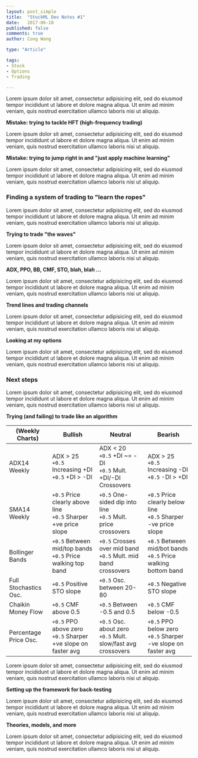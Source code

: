 ```yaml
---
layout: post_simple
title:  "StockML Dev Notes #1"
date:   2017-06-10
published: false
comments: true
author: Cong Wang

type: "Article"

tags:
- Stock
- Options
- Trading

---
```


Lorem ipsum dolor sit amet, consectetur adipisicing elit, sed do eiusmod tempor incididunt ut labore et dolore magna aliqua. Ut enim ad minim veniam, quis nostrud exercitation ullamco laboris nisi ut aliquip.

**Mistake: trying to tackle HFT (high-frequency trading)**

Lorem ipsum dolor sit amet, consectetur adipisicing elit, sed do eiusmod tempor incididunt ut labore et dolore magna aliqua. Ut enim ad minim veniam, quis nostrud exercitation ullamco laboris nisi ut aliquip.

**Mistake: trying to jump right in and "just apply machine learning"**

Lorem ipsum dolor sit amet, consectetur adipisicing elit, sed do eiusmod tempor incididunt ut labore et dolore magna aliqua. Ut enim ad minim veniam, quis nostrud exercitation ullamco laboris nisi ut aliquip.

### **Finding a system of trading to "learn the ropes"**

Lorem ipsum dolor sit amet, consectetur adipisicing elit, sed do eiusmod tempor incididunt ut labore et dolore magna aliqua. Ut enim ad minim veniam, quis nostrud exercitation ullamco laboris nisi ut aliquip.

**Trying to trade "the waves"**

Lorem ipsum dolor sit amet, consectetur adipisicing elit, sed do eiusmod tempor incididunt ut labore et dolore magna aliqua. Ut enim ad minim veniam, quis nostrud exercitation ullamco laboris nisi ut aliquip.

**ADX, PPO, BB, CMF, STO, blah, blah ...**

Lorem ipsum dolor sit amet, consectetur adipisicing elit, sed do eiusmod tempor incididunt ut labore et dolore magna aliqua. Ut enim ad minim veniam, quis nostrud exercitation ullamco laboris nisi ut aliquip.

**Trend lines and trading channels**

Lorem ipsum dolor sit amet, consectetur adipisicing elit, sed do eiusmod tempor incididunt ut labore et dolore magna aliqua. Ut enim ad minim veniam, quis nostrud exercitation ullamco laboris nisi ut aliquip.

**Looking at my options**

Lorem ipsum dolor sit amet, consectetur adipisicing elit, sed do eiusmod tempor incididunt ut labore et dolore magna aliqua. Ut enim ad minim veniam, quis nostrud exercitation ullamco laboris nisi ut aliquip.

### **Next steps**

Lorem ipsum dolor sit amet, consectetur adipisicing elit, sed do eiusmod tempor incididunt ut labore et dolore magna aliqua. Ut enim ad minim veniam, quis nostrud exercitation ullamco laboris nisi ut aliquip.

**Trying (and failing) to trade like an algorithm**

(Weekly Charts) | Bullish | Neutral | Bearish
--- | --- | --- | ---
ADX14 Weekly | ADX > 25 <br> `+0.5` Increasing +DI <br> `+0.5` +DI > -DI  | ADX < 20 <br> `+0.5` +DI ~= -DI <br> `+0.5` Mult. +DI/-DI Crossovers | ADX > 25 <br> `+0.5` Increasing -DI <br> `+0.5` -DI > +DI
SMA14 Weekly | `+0.5` Price clearly above line <br> `+0.5` Sharper +ve price slope | `+0.5` One-sided dip into line <br> `+0.5` Mult. price crossovers | `+0.5` Price clearly below line <br> `+0.5` Sharper -ve price slope
Bollinger Bands | `+0.5` Between mid/top bands <br> `+0.5` Price walking top band | `+0.5` Crosses over mid band <br> `+0.5` Mult. mid band crossovers | `+0.5` Between mid/bot bands <br> `+0.5` Price walking bottom band
Full Stochastics Osc.| `+0.5` Positive STO slope | `+0.5` Osc. between 20-80  | `+0.5` Negative STO slope
Chaikin Money Flow | `+0.5` CMF above 0.5 | `+0.5` Between -0.5 and 0.5 | `+0.5` CMF below -0.5
Percentage Price Osc. | `+0.5` PPO above zero <br> `+0.5` Sharper +ve slope on faster avg | `+0.5` Osc. about zero <br> `+0.5` Mult. slow/fast avg crossovers | `+0.5` PPO below zero <br> `+0.5` Sharper -ve slope on faster avg

Lorem ipsum dolor sit amet, consectetur adipisicing elit, sed do eiusmod tempor incididunt ut labore et dolore magna aliqua. Ut enim ad minim veniam, quis nostrud exercitation ullamco laboris nisi ut aliquip.

**Setting up the framework for back-testing**

Lorem ipsum dolor sit amet, consectetur adipisicing elit, sed do eiusmod tempor incididunt ut labore et dolore magna aliqua. Ut enim ad minim veniam, quis nostrud exercitation ullamco laboris nisi ut aliquip.

**Theories, models, and more**

Lorem ipsum dolor sit amet, consectetur adipisicing elit, sed do eiusmod tempor incididunt ut labore et dolore magna aliqua. Ut enim ad minim veniam, quis nostrud exercitation ullamco laboris nisi ut aliquip.
